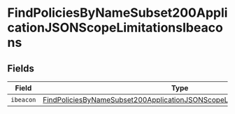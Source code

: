 # FindPoliciesByNameSubset200ApplicationJSONScopeLimitationsIbeacons


## Fields

| Field                                                                                                                                                                             | Type                                                                                                                                                                              | Required                                                                                                                                                                          | Description                                                                                                                                                                       |
| --------------------------------------------------------------------------------------------------------------------------------------------------------------------------------- | --------------------------------------------------------------------------------------------------------------------------------------------------------------------------------- | --------------------------------------------------------------------------------------------------------------------------------------------------------------------------------- | --------------------------------------------------------------------------------------------------------------------------------------------------------------------------------- |
| `ibeacon`                                                                                                                                                                         | [FindPoliciesByNameSubset200ApplicationJSONScopeLimitationsIbeaconsIbeacon](../../models/operations/findpoliciesbynamesubset200applicationjsonscopelimitationsibeaconsibeacon.md) | :heavy_minus_sign:                                                                                                                                                                | N/A                                                                                                                                                                               |